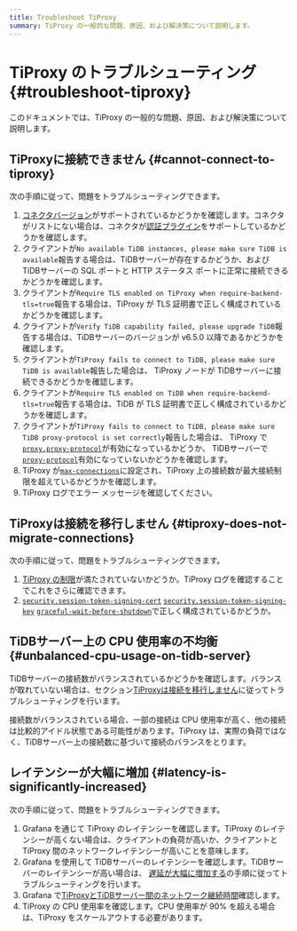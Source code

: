 ```yaml
---
title: Troubleshoot TiProxy
summary: TiProxy の一般的な問題、原因、および解決策について説明します。
---
```


# TiProxy のトラブルシューティング {#troubleshoot-tiproxy}

このドキュメントでは、TiProxy の一般的な問題、原因、および解決策について説明します。

## TiProxyに接続できません {#cannot-connect-to-tiproxy}

次の手順に従って、問題をトラブルシューティングできます。

1.  [コネクタバージョン](/tiproxy/tiproxy-overview.md#supported-connectors)がサポートされているかどうかを確認します。コネクタがリストにない場合は、コネクタが[認証プラグイン](https://dev.mysql.com/doc/refman/8.0/en/pluggable-authentication.html)をサポートしているかどうかを確認します。
2.  クライアントが`No available TiDB instances, please make sure TiDB is available`報告する場合は、TiDBサーバーが存在するかどうか、および TiDBサーバーの SQL ポートと HTTP ステータス ポートに正常に接続できるかどうかを確認します。
3.  クライアントが`Require TLS enabled on TiProxy when require-backend-tls=true`報告する場合は、TiProxy が TLS 証明書で正しく構成されているかどうかを確認します。
4.  クライアントが`Verify TiDB capability failed, please upgrade TiDB`報告する場合は、TiDBサーバーのバージョンが v6.5.0 以降であるかどうかを確認します。
5.  クライアントが`TiProxy fails to connect to TiDB, please make sure TiDB is available`報告した場合は、 TiProxy ノードが TiDBサーバーに接続できるかどうかを確認します。
6.  クライアントが`Require TLS enabled on TiDB when require-backend-tls=true`報告する場合は、TiDB が TLS 証明書で正しく構成されているかどうかを確認します。
7.  クライアントが`TiProxy fails to connect to TiDB, please make sure TiDB proxy-protocol is set correctly`報告した場合は、 TiProxy で[`proxy.proxy-protocol`](/tiproxy/tiproxy-configuration.md#proxy-protocol)が有効になっているかどうか、 TiDBサーバーで[`proxy-protocol`](/tidb-configuration-file.md#proxy-protocol)有効になっていないかどうかを確認します。
8.  TiProxy が[`max-connections`](/tiproxy/tiproxy-configuration.md#max-connections)に設定され、TiProxy 上の接続数が最大接続制限を超えているかどうかを確認します。
9.  TiProxy ログでエラー メッセージを確認してください。

## TiProxyは接続を移行しません {#tiproxy-does-not-migrate-connections}

次の手順に従って、問題をトラブルシューティングできます。

1.  [TiProxy の制限](/tiproxy/tiproxy-overview.md#limitations)が満たされていないかどうか。TiProxy ログを確認することでこれをさらに確認できます。
2.  [`security.session-token-signing-cert`](/tidb-configuration-file.md#session-token-signing-cert-new-in-v640) [`security.session-token-signing-key`](/tidb-configuration-file.md#session-token-signing-key-new-in-v640) [`graceful-wait-before-shutdown`](/tidb-configuration-file.md#graceful-wait-before-shutdown-new-in-v50)で正しく構成されているかどうか。

## TiDBサーバー上の CPU 使用率の不均衡 {#unbalanced-cpu-usage-on-tidb-server}

TiDBサーバーの接続数がバランスされているかどうかを確認します。バランスが取れていない場合は、セクション[TiProxyは接続を移行しません](#tiproxy-does-not-migrate-connections)に従ってトラブルシューティングを行います。

接続数がバランスされている場合、一部の接続は CPU 使用率が高く、他の接続は比較的アイドル状態である可能性があります。TiProxy は、実際の負荷ではなく、TiDBサーバー上の接続数に基づいて接続のバランスをとります。

## レイテンシーが大幅に増加 {#latency-is-significantly-increased}

次の手順に従って、問題をトラブルシューティングできます。

1.  Grafana を通じて TiProxy のレイテンシーを確認します。TiProxy のレイテンシーが高くない場合は、クライアントの負荷が高いか、クライアントと TiProxy 間のネットワークレイテンシーが高いことを意味します。
2.  Grafana を使用して TiDBサーバーのレイテンシーを確認します。TiDBサーバーのレイテンシーが高い場合は、 [遅延が大幅に増加する](/tidb-troubleshooting-map.md#2-latency-increases-significantly)の手順に従ってトラブルシューティングを行います。
3.  Grafana で[TiProxyとTiDBサーバー間のネットワーク継続時間](/tiproxy/tiproxy-grafana.md#backend)確認します。
4.  TiProxy の CPU 使用率を確認します。CPU 使用率が 90% を超える場合は、TiProxy をスケールアウトする必要があります。
